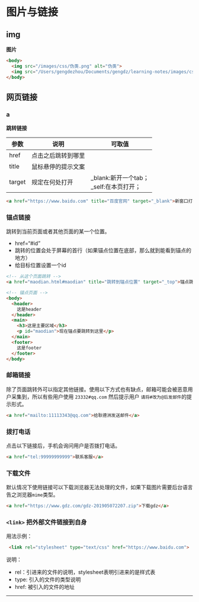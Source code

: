 # 图片与链接

## img

**图片**

```html
<body>
  <img src="/images/css/伪类.png" alt="伪类">
  <img src="/Users/gengdezhou/Documents/gengdz/learning-notes/images/css/伪类.png" alt="伪类" width="100" height="100">
</body>
```



## 网页链接

### a

**跳转链接**

| 参数   | 说明               | 可取值                                         |
| ------ | ------------------ | ---------------------------------------------- |
| href   | 点击之后跳转到哪里 |                                                |
| title  | 鼠标悬停的提示文案 |                                                |
| target | 规定在何处打开     | _blank:新开一个tab；<br>_self:在本页打开；<br> |

```html
<a href="https://www.baidu.com" title="百度官网" target="_blank">新窗口打开百度</a>
```



### 锚点链接

跳转到当前页面或者其他页面的某一个位置。

* href=“#id”
* 跳转的位置会处于屏幕的首行（如果锚点位置在底部，那么就到能看到锚点的地方）
* 给目标位置设置一个id

```html
<!-- 从这个页面跳转 -->
<a href="maodian.html#maodian" title="跳转到锚点位置" target="_top">锚点跳转</a>

<!-- 锚点页面 -->
<body>
  <header>
    这是header
  </header>
  <main>
    <h3>这是主要区域</h3>
    <p id="maodian">现在锚点要跳转到这里</p>
  </main>
  <footer>
    这是footer
  </footer>
</body>
```



### 邮箱链接

除了页面跳转外可以指定其他链接。使用以下方式也有缺点，邮箱可能会被恶意用户采集到，所以有些用户使用 `23332#qq.com` 然后提示用户 `请将#改为@后发邮件`的提示形式。

```html
<a href="mailto:11113343@qq.com">给耿德洲发送邮件</a>
```

### 拨打电话

点击以下链接后，手机会询问用户是否拨打电话。

```html
<a href="tel:99999999999">联系客服</a>
```

### 下载文件

默认情况下使用链接可以下载浏览器无法处理的文件，如果下载图片需要后台语言告之浏览器`mime`类型。

```html
<a href="https://www.gdz.com/gdz-201905072207.zip">下载gdz</a>
```



### `<link>` 把外部文件链接到自身

用法示例：

```html
 <link rel="stylesheet" type="text/css" href="https://www.baidu.com">
```

说明：

- rel：引进来的文件的说明，stylesheet表明引进来的是样式表
- type: 引入的文件的类型说明
- href: 被引入的文件的地址

---


